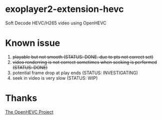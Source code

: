 # exoplayer2-extension-hevc
Soft Decode HEVC/H265 video using OpenHEVC

# Known issue
1. ~~playable but not smooth (STATUS: DONE. due to  pts not correct set)~~
1. ~~video renderring is not correct sometimes when seeking is performed (STATUS: DONE)~~
1. potential frame drop at play ends (STATUS: INVESTIGATING)
1. seek in video is very slow (STATUS: WIP)

# Thanks
[The OpenHEVC Project](https://github.com/OpenHEVC/openHEVC)
